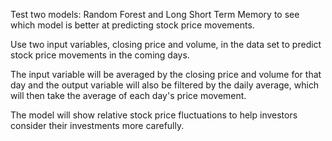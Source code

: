 Test two models: Random Forest and Long Short Term Memory to see which model is better at predicting stock price movements.

Use two input variables, closing price and volume, in the data set to predict stock price movements in the coming days.

The input variable will be averaged by the closing price and volume for that day and the output variable will also be filtered by the daily average, which will then take the average of each day's price movement.

The model will show relative stock price fluctuations to help investors consider their investments more carefully.

